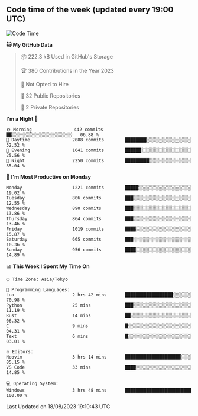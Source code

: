 ## Code time of the week (updated every 19:00 UTC)

<!--START_SECTION:waka-->
![Code Time](http://img.shields.io/badge/Code%20Time-1%2C964%20hrs%2056%20mins-blue)

**🐱 My GitHub Data** 

> 📦 222.3 kB Used in GitHub's Storage 
 > 
> 🏆 380 Contributions in the Year 2023
 > 
> 🚫 Not Opted to Hire
 > 
> 📜 32 Public Repositories 
 > 
> 🔑 2 Private Repositories 
 > 
**I'm a Night 🦉** 

```text
🌞 Morning                442 commits         ██░░░░░░░░░░░░░░░░░░░░░░░   06.88 % 
🌆 Daytime                2088 commits        ████████░░░░░░░░░░░░░░░░░   32.52 % 
🌃 Evening                1641 commits        ██████░░░░░░░░░░░░░░░░░░░   25.56 % 
🌙 Night                  2250 commits        █████████░░░░░░░░░░░░░░░░   35.04 % 
```
📅 **I'm Most Productive on Monday** 

```text
Monday                   1221 commits        █████░░░░░░░░░░░░░░░░░░░░   19.02 % 
Tuesday                  806 commits         ███░░░░░░░░░░░░░░░░░░░░░░   12.55 % 
Wednesday                890 commits         ███░░░░░░░░░░░░░░░░░░░░░░   13.86 % 
Thursday                 864 commits         ███░░░░░░░░░░░░░░░░░░░░░░   13.46 % 
Friday                   1019 commits        ████░░░░░░░░░░░░░░░░░░░░░   15.87 % 
Saturday                 665 commits         ███░░░░░░░░░░░░░░░░░░░░░░   10.36 % 
Sunday                   956 commits         ████░░░░░░░░░░░░░░░░░░░░░   14.89 % 
```


📊 **This Week I Spent My Time On** 

```text
🕑︎ Time Zone: Asia/Tokyo

💬 Programming Languages: 
Lua                      2 hrs 42 mins       ██████████████████░░░░░░░   70.98 % 
Python                   25 mins             ███░░░░░░░░░░░░░░░░░░░░░░   11.19 % 
Rust                     14 mins             ██░░░░░░░░░░░░░░░░░░░░░░░   06.32 % 
C                        9 mins              █░░░░░░░░░░░░░░░░░░░░░░░░   04.31 % 
Text                     6 mins              █░░░░░░░░░░░░░░░░░░░░░░░░   03.01 % 

🔥 Editors: 
Neovim                   3 hrs 14 mins       █████████████████████░░░░   85.15 % 
VS Code                  33 mins             ████░░░░░░░░░░░░░░░░░░░░░   14.85 % 

💻 Operating System: 
Windows                  3 hrs 48 mins       █████████████████████████   100.00 % 
```


 Last Updated on 18/08/2023 19:10:43 UTC
<!--END_SECTION:waka-->